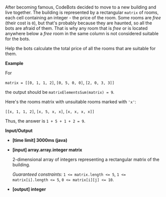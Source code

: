 After becoming famous, CodeBots decided to move to a new building and live together. 
The building is represented by a rectangular `matrix` of rooms, each cell containing an 
integer - the price of the room. Some rooms are _free_ (their cost is `0`), but that's probably 
because they are haunted, so all the bots are afraid of them. That is why any room that is 
_free_ or is located anywhere below a _free_ room in the same column is not considered 
suitable for the bots.

Help the bots calculate the total price of all the rooms that are suitable for them.

**Example**

For

`matrix = [[0, 1, 1, 2]`, 
          `[0, 5, 0, 0]`, 
          `[2, 0, 3, 3]]`

the output should be
`matrixElementsSum(matrix) = 9`.

Here's the rooms matrix with unsuitable rooms marked with `'x'`:

`[[x, 1, 1, 2]`, 
 `[x, 5, x, x]`, 
 `[x, x, x, x]]`

Thus, the answer is `1 + 5 + 1 + 2 = 9`.

**Input/Output**

* **[time limit] 3000ms (java)**

* **[input] array.array.integer matrix**

    2-dimensional array of integers representing a rectangular matrix of the building.

    _Guaranteed constraints:_
    `1 <= matrix.length <= 5`,
    `1 <= matrix[i].length <= 5`,
    `0 <= matrix[i][j] <= 10`.

* **[output] integer**

